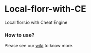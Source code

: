 # Local-florr-with-CE
Local florr.io with Cheat Engine

### How to use?
Please see our [wiki](/xcx0902/Local-florr-with-CE/wiki) to know more.
